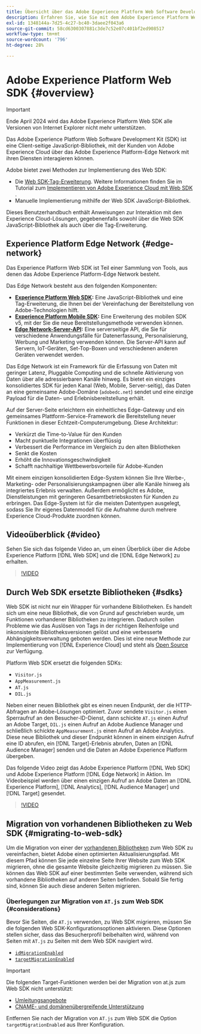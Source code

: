 ```yaml
---
title: Übersicht über das Adobe Experience Platform Web Software Development Kit (SDK)
description: Erfahren Sie, wie Sie mit dem Adobe Experience Platform Web SDK Platform-Funktionen in Ihre Website integrieren können.
exl-id: 1348144a-7d25-4c27-bc40-3daee2f043a6
source-git-commit: 58cd6300307881c3de7c52e07c401bf2ed908517
workflow-type: tm+mt
source-wordcount: '796'
ht-degree: 28%

---
```



# Adobe Experience Platform Web SDK {#overview}

>[!IMPORTANT]
>
>Ende April 2024 wird das Adobe Experience Platform Web SDK alle Versionen von Internet Explorer nicht mehr unterstützen.

Das Adobe Experience Platform Web Software Development Kit (SDK) ist eine Client-seitige JavaScript-Bibliothek, mit der Kunden von Adobe Experience Cloud über das Adobe Experience Platform-Edge Network mit ihren Diensten interagieren können.

Adobe bietet zwei Methoden zur Implementierung des Web SDK:

* Die [Web SDK-Tag-Erweiterung](../tags/extensions/client/web-sdk/web-sdk-extension-configuration.md). Weitere Informationen finden Sie im Tutorial zum [Implementieren von Adobe Experience Cloud mit Web SDK](https://experienceleague.adobe.com/docs/platform-learn/implement-web-sdk/overview.html?lang=de) .
* Manuelle Implementierung mithilfe der Web SDK JavaScript-Bibliothek.

Dieses Benutzerhandbuch enthält Anweisungen zur Interaktion mit den Experience Cloud-Lösungen, gegebenenfalls sowohl über die Web SDK JavaScript-Bibliothek als auch über die Tag-Erweiterung.

## Experience Platform Edge Network {#edge-network}

Das Experience Platform Web SDK ist Teil einer Sammlung von Tools, aus denen das Adobe Experience Platform-Edge Network besteht.

Das Edge Network besteht aus den folgenden Komponenten:

* **[Experience Platform Web SDK](#overview):** Eine JavaScript-Bibliothek und eine Tag-Erweiterung, die Ihnen bei der Vereinfachung der Bereitstellung von Adobe-Technologien hilft.
* **[Experience Platform Mobile SDK](https://developer.adobe.com/client-sdks/home/):** Eine Erweiterung des mobilen SDK v5, mit der Sie die neue Bereitstellungsmethode verwenden können.
* **[Edge Network-Server-API](../server-api/overview.md):** Eine serverseitige API, die Sie für verschiedene Anwendungsfälle für Datenerfassung, Personalisierung, Werbung und Marketing verwenden können. Die Server-API kann auf Servern, IoT-Geräten, Set-Top-Boxen und verschiedenen anderen Geräten verwendet werden.

Das Edge Network ist ein Framework für die Erfassung von Daten mit geringer Latenz, Pluggable Computing und die schnelle Aktivierung von Daten über alle adressierbaren Kanäle hinweg. Es bietet ein einziges konsolidiertes SDK für jeden Kanal (Web, Mobile, Server-seitig), das Daten an eine gemeinsame Adobe-Domäne (`adobedc.net`) sendet und eine einzige Payload für die Daten- und Erlebnisbereitstellung erhält.

Auf der Server-Seite erleichtern ein einheitliches Edge-Gateway und ein gemeinsames Plattform-Service-Framework die Bereitstellung neuer Funktionen in dieser Echtzeit-Computerumgebung. Diese Architektur:

* Verkürzt die Time-to-Value für den Kunden
* Macht punktuelle Integrationen überflüssig
* Verbessert die Performance im Vergleich zu den alten Bibliotheken
* Senkt die Kosten
* Erhöht die Innovationsgeschwindigkeit
* Schafft nachhaltige Wettbewerbsvorteile für Adobe-Kunden

Mit einem einzigen konsolidierten Edge-System können Sie Ihre Werbe-, Marketing- oder Personalisierungskampagnen über alle Kanäle hinweg als integriertes Erlebnis verwalten. Außerdem ermöglicht es Adobe, Dienstleistungen mit geringeren Gesamtbetriebskosten für Kunden zu erbringen. Das Edge-System ist für die meisten Datentypen ausgelegt, sodass Sie Ihr eigenes Datenmodell für die Aufnahme durch mehrere Experience Cloud-Produkte zuordnen können.

## Videoüberblick {#video}

Sehen Sie sich das folgende Video an, um einen Überblick über die Adobe Experience Platform [!DNL Web SDK] und die [!DNL Edge Network] zu erhalten.

>[!VIDEO](https://video.tv.adobe.com/v/34141?quality=12&learn=on)

## Durch Web SDK ersetzte Bibliotheken {#sdks}

Web SDK ist nicht nur ein Wrapper für vorhandene Bibliotheken. Es handelt sich um eine neue Bibliothek, die von Grund auf geschrieben wurde, um Funktionen vorhandener Bibliotheken zu integrieren. Dadurch sollen Probleme wie das Auslösen von Tags in der richtigen Reihenfolge und inkonsistente Bibliotheksversionen gelöst und eine verbesserte Abhängigkeitsverwaltung geboten werden. Dies ist eine neue Methode zur Implementierung von [!DNL Experience Cloud] und steht als [Open Source](https://github.com/adobe/alloy) zur Verfügung.

Platform Web SDK ersetzt die folgenden SDKs:

* `Visitor.js`
* `AppMeasurement.js`
* `AT.js`
* `DIL.js`

Neben einer neuen Bibliothek gibt es einen neuen Endpunkt, der die HTTP-Abfragen an Adobe-Lösungen optimiert. Zuvor sendete `Visitor.js` einen Sperraufruf an den Besucher-ID-Dienst, dann schickte `AT.js` einen Aufruf an Adobe Target, `DIL.js` einen Aufruf an Adobe Audience Manager und schließlich schickte `AppMeasurement.js` einen Aufruf an Adobe Analytics. Diese neue Bibliothek und dieser Endpunkt können in einem einzigen Aufruf eine ID abrufen, ein [!DNL Target]-Erlebnis abrufen, Daten an [!DNL Audience Manager] senden und die Daten an Adobe Experience Platform übergeben.

Das folgende Video zeigt das Adobe Experience Platform [!DNL Web SDK] und Adobe Experience Platform [!DNL Edge Network] in Aktion. Im Videobeispiel werden über einen einzigen Aufruf an Adobe Daten an [!DNL Experience Platform], [!DNL Analytics], [!DNL Audience Manager] und [!DNL Target] gesendet.

>[!VIDEO](https://video.tv.adobe.com/v/34148)

## Migration von vorhandenen Bibliotheken zu Web SDK {#migrating-to-web-sdk}

Um die Migration von einer der [vorhandenen Bibliotheken](#sdks) zum Web SDK zu vereinfachen, bietet Adobe einen optimierten Aktualisierungspfad. Mit diesem Pfad können Sie jede einzelne Seite Ihrer Website zum Web SDK migrieren, ohne die gesamte Website gleichzeitig migrieren zu müssen. Sie können das Web SDK auf einer bestimmten Seite verwenden, während sich vorhandene Bibliotheken auf anderen Seiten befinden. Sobald Sie fertig sind, können Sie auch diese anderen Seiten migrieren.

### Überlegungen zur Migration von `AT.js` zum Web SDK {#considerations}

Bevor Sie Seiten, die `AT.js` verwenden, zu Web SDK migrieren, müssen Sie die folgenden Web SDK-Konfigurationsoptionen aktivieren. Diese Optionen stellen sicher, dass das Besucherprofil beibehalten wird, während von Seiten mit `AT.js` zu Seiten mit dem Web SDK navigiert wird.

* [`idMigrationEnabled`](/help/web-sdk/commands/configure/idmigrationenabled.md)
* [`targetMigrationEnabled`](/help/web-sdk/commands/configure/targetmigrationenabled.md)


>[!IMPORTANT]
>
>Die folgenden Target-Funktionen werden bei der Migration von at.js zum Web SDK nicht unterstützt:
>
>* [Umleitungsangebote](https://experienceleague.adobe.com/docs/target/using/experiences/offers/offer-redirect.html?lang=de)
>* [CNAME- und domänenübergreifende Unterstützung](https://experienceleague.adobe.com/docs/target-dev/developer/client-side/at-js-implementation/atjs-cookies.html)

Entfernen Sie nach der Migration von `AT.js` zum Web SDK die Option `targetMigrationEnabled` aus Ihrer Konfiguration.
